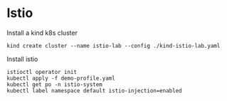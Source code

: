 # Istio

Install a kind k8s cluster
```
kind create cluster --name istio-lab --config ./kind-istio-lab.yaml                                                      
```

Install istio
```
istioctl operator init
kubectl apply -f demo-profile.yaml
kubectl get po -n istio-system
kubectl label namespace default istio-injection=enabled
```
